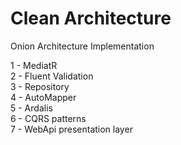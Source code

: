 # Clean Architecture

 Onion Architecture Implementation<br />
 
 1 - MediatR<br />
 2 - Fluent Validation<br />
 3 - Repository<br />
 4 - AutoMapper<br />
 5 - Ardalis<br />
 6 - CQRS patterns<br />
 7 - WebApi presentation layer<br />
 
